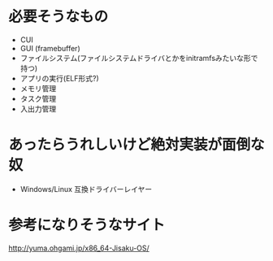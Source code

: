 # 必要そうなもの
* CUI
* GUI (framebuffer)
* ファイルシステム(ファイルシステムドライバとかをinitramfsみたいな形で持つ)
* アプリの実行(ELF形式?)
* メモリ管理
* タスク管理
* 入出力管理

# あったらうれしいけど絶対実装が面倒な奴
* Windows/Linux 互換ドライバーレイヤー

# 参考になりそうなサイト
http://yuma.ohgami.jp/x86_64-Jisaku-OS/

